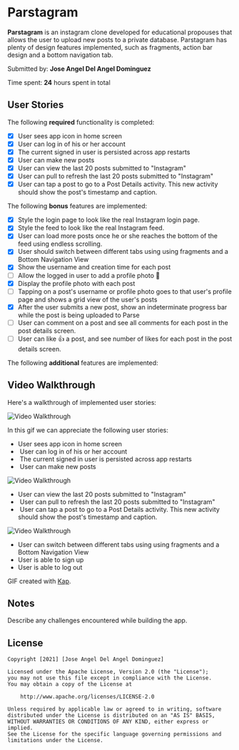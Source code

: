 # Parstagram

**Parstagram** is an instagram clone developed for educational propouses that allows the user to upload new posts to a private database. Parstagram has plenty of design features implemented, such as fragments, action bar design and a bottom navigation tab.   

Submitted by: **Jose Angel Del Angel Dominguez**

Time spent: **24** hours spent in total

## User Stories

The following **required** functionality is completed:

* [x] User sees app icon in home screen
* [x] User can log in of his or her account
* [x] The current signed in user is persisted across app restarts
* [x] User can make new posts
* [x] User can view the last 20 posts submitted to "Instagram"
* [x] User can pull to refresh the last 20 posts submitted to "Instagram"
* [x] User can tap a post to go to a Post Details activity. This new activity should show the post's timestamp and caption.

The following **bonus** features are implemented:

* [x] Style the login page to look like the real Instagram login page.
* [x] Style the feed to look like the real Instagram feed.
* [x] User can load more posts once he or she reaches the bottom of the feed using endless scrolling.
* [x] User should switch between different tabs using using fragments and a Bottom Navigation View
* [x] Show the username and creation time for each post
* [ ] Allow the logged in user to add a profile photo 🌆
* [x] Display the profile photo with each post
* [ ] Tapping on a post's username or profile photo goes to that user's profile page and shows a grid view of the user's posts
* [x] After the user submits a new post, show an indeterminate progress bar while the post is being uploaded to Parse
* [ ] User can comment on a post and see all comments for each post in the post details screen.
* [ ] User can like 👍 a post, and see number of likes for each post in the post details screen.

The following **additional** features are implemented:

## Video Walkthrough

Here's a walkthrough of implemented user stories:

<img src='walktrough.gif' title='Video Walkthrough' width='' alt='Video Walkthrough' />

In this gif we can appreciate the following user stories:
*  User sees app icon in home screen
*  User can log in of his or her account
*  The current signed in user is persisted across app restarts
*  User can make new posts

<img src='walktrough2.gif' title='Video Walkthrough' width='' alt='Video Walkthrough' />

*  User can view the last 20 posts submitted to "Instagram"
*  User can pull to refresh the last 20 posts submitted to "Instagram"
*  User can tap a post to go to a Post Details activity. This new activity should show the post's timestamp and caption.

<img src='walktrough3.gif' title='Video Walkthrough' width='' alt='Video Walkthrough' />

* User can switch between different tabs using using fragments and a Bottom Navigation View
* User is able to sign up
* User is able to log out

GIF created with [Kap](https://getkap.co/).

## Notes

Describe any challenges encountered while building the app.

## License

    Copyright [2021] [Jose Angel Del Angel Dominguez]

    Licensed under the Apache License, Version 2.0 (the "License");
    you may not use this file except in compliance with the License.
    You may obtain a copy of the License at

        http://www.apache.org/licenses/LICENSE-2.0

    Unless required by applicable law or agreed to in writing, software
    distributed under the License is distributed on an "AS IS" BASIS,
    WITHOUT WARRANTIES OR CONDITIONS OF ANY KIND, either express or implied.
    See the License for the specific language governing permissions and
    limitations under the License.
